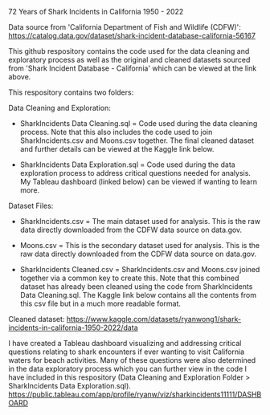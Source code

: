 72 Years of Shark Incidents in California 1950 - 2022

Data source from 'California Department of Fish and Wildlife (CDFW)':
https://catalog.data.gov/dataset/shark-incident-database-california-56167

This github respository contains the code used for the data cleaning and exploratory process as well as the original and cleaned datasets sourced from 'Shark Incident Database - California' which can be viewed at the link above.

This respository contains two folders: 

Data Cleaning and Exploration:

- SharkIncidents Data Cleaning.sql = Code used during the data cleaning process. Note that this also includes the code used to join SharkIncidents.csv and Moons.csv together. The final cleaned dataset and further details can be viewed at the Kaggle link below.

- SharkIncidents Data Exploration.sql = Code used during the data exploration process to address critical questions needed for analysis. My Tableau dashboard (linked below) can be viewed if wanting to learn more.

Dataset Files:

- SharkIncidents.csv = The main dataset used for analysis. This is the raw data directly downloaded from the CDFW data source on data.gov.

- Moons.csv = This is the secondary dataset used for analysis. This is the raw data directly downloaded from the CDFW data source on data.gov.

- SharkIncidents Cleaned.csv = SharkIncidents.csv and Moons.csv joined together via a common key to create this. Note that this combined dataset has already been cleaned using the code from SharkIncidents Data Cleaning.sql. The Kaggle link below contains all the contents from this csv file but in a much more readable format.

Cleaned dataset:
https://www.kaggle.com/datasets/ryanwong1/shark-incidents-in-california-1950-2022/data

I have created a Tableau dashboard visualizing and addressing critical questions relating to shark encounters if ever wanting to visit California waters for beach activities. Many of these questions were also determined in the data exploratory process which you can further view in the code I have included in this respository (Data Cleaning and Exploration Folder > SharkIncidents Data Exploration.sql).
https://public.tableau.com/app/profile/ryanw/viz/sharkincidents11111/DASHBOARD
